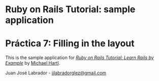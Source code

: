 # Ruby on Rails Tutorial: sample application
# Práctica 7: Filling in the layout

This is the sample application for
[*Ruby on Rails Tutorial: Learn Rails by Example*](http://railstutorial.org/)
by [Michael Hartl](http://michaelhartl.com/).

Juan José Labrador - jjlabradorglez@gmail.com
